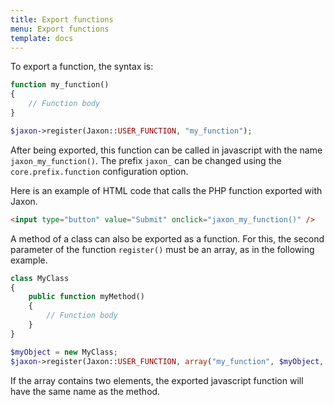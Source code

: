```yaml
---
title: Export functions
menu: Export functions
template: docs
---
```


To export a function, the syntax is:
```php
function my_function()
{
    // Function body
}

$jaxon->register(Jaxon::USER_FUNCTION, "my_function");
```
After being exported, this function can be called in javascript with the name `jaxon_my_function()`. The prefix `jaxon_` can be changed using the `core.prefix.function` configuration option.

Here is an example of HTML code that calls the PHP function exported with Jaxon.
```html
<input type="button" value="Submit" onclick="jaxon_my_function()" />
```

A method of a class can also be exported as a function. For this, the second parameter of the function `register()` must be an array, as in the following example.
```php
class MyClass
{
    public function myMethod()
    {
        // Function body
    }
}

$myObject = new MyClass;
$jaxon->register(Jaxon::USER_FUNCTION, array("my_function", $myObject, "myMethod"));
```

If the array contains two elements, the exported javascript function will have the same name as the method.
